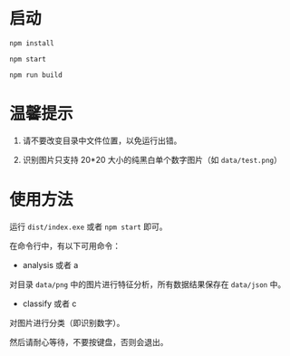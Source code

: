 # 启动

```
npm install
```

```
npm start
```

```
npm run build
```

# 温馨提示

1. 请不要改变目录中文件位置，以免运行出错。

2. 识别图片只支持 20\*20 大小的纯黑白单个数字图片（如 `data/test.png`）

# 使用方法

运行 `dist/index.exe` 或者 `npm start` 即可。

在命令行中，有以下可用命令：

- analysis 或者 a

对目录 `data/png` 中的图片进行特征分析，所有数据结果保存在 `data/json` 中。

- classify 或者 c

对图片进行分类（即识别数字）。

然后请耐心等待，不要按键盘，否则会退出。
